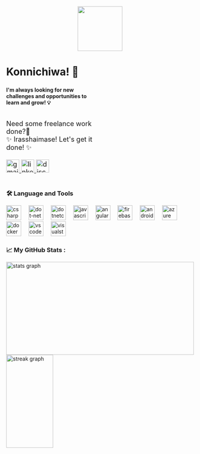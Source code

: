 ###
<!-- <div style="display: flex; align-items: center;">
  <img height="150" src="https://lanyard.kyrie25.me/api/571999700585283588?waveColor=8B8BFA&waveSpotifyColor=B48EF7&gradient=7E37F9-B48EF7-E568C4&imgStyle=square&animated=:true"  /><img height="120" src="https://camo.githubusercontent.com/62da68eb62b1e5f175f7d1f0191dd89a653d7908feb22d37d4a0ab07365d6791/68747470733a2f2f6d656469612e67697068792e636f6d2f6d656469612f4d3967624264396e6244724f5475314d71782f67697068792e676966" /> 
</div> -->
<div align="center">
<img  height="120" src="https://external-content.duckduckgo.com/iu/?u=https%3A%2F%2Fimage.myanimelist.net%2Fui%2FOK6W_koKDTOqqqLDbIoPAhu283W6wtDKEzbI53W41bQ&f=1&nofb=1&ipt=a86e3ea05aa45c8b858b12bb5986704a97b4d5e0d31d0da74efe6eaf22d24b45&ipo=images"/>
<h1 align="left">
Konnichiwa! 👋
</h1>
</div>

###

<h4 align="left" style="width:50%">I'm always looking for new challenges and opportunities to learn and grow! 💡</h4>

<div style="display: flex; align-items: center;">
    <p align="left" style="font-size: 18px; width:50%;">
        Need some freelance work done?💼
        <br>
        ✨ Irasshaimase! Let's get it done! ✨<br>
        <br>
        <a href="zenitsu5426@gmail.com" target="_blank">
            <img src="https://img.shields.io/static/v1?message=GMAIL&logo=gmail&label=&color=D14836&logoColor=white&labelColor=&style=for-the-badge" height="35" alt="gmail logo"  />
        </a>
        <a href="https://www.linkedin.com/in/hafiz-waqar-khan/" target="_blank">
            <img src="https://img.shields.io/static/v1?message=LinkedIn&logo=linkedin&label=&color=0077B5&logoColor=white&labelColor=&style=for-the-badge" height="35" alt="linkedin logo"  />
        </a>
        <a href="https://discord.com/users/571999700585283588" target="_blank">
             <img src="https://img.shields.io/static/v1?message=Discord&logo=discord&label=&color=7289DA&logoColor=white&labelColor=&style=for-the-badge" height="35" alt="discord logo"  />
        </a>
    <!-- <img src="https://media.giphy.com/media/wPyMMQ1NWpmfe/giphy.gif" alt="Anime GIF" style="transform: translate(550px,-200px) !important; max-width:50%; width:50%;"> -->
    </p>
</div>

<h3 align="left">🛠 Language and Tools</h3>

<div align="left">
  <img src="https://cdn.jsdelivr.net/gh/devicons/devicon/icons/csharp/csharp-original.svg" height="40" alt="csharp logo"  />
  <img width="12" />
  <img src="https://cdn.jsdelivr.net/gh/devicons/devicon/icons/dot-net/dot-net-plain-wordmark.svg" height="40" alt="dot-net logo"  />
  <img width="12" />
  <img src="https://cdn.jsdelivr.net/gh/devicons/devicon/icons/dotnetcore/dotnetcore-original.svg" height="40" alt="dotnetcore logo"  />
  <img width="12" />
  <img src="https://cdn.jsdelivr.net/gh/devicons/devicon/icons/javascript/javascript-plain.svg" height="40" alt="javascript logo"  />
  <img width="12" />
  <img src="https://cdn.jsdelivr.net/gh/devicons/devicon/icons/angularjs/angularjs-plain.svg" height="40" alt="angularjs logo"  />
  <img width="12" />
  <img src="https://cdn.jsdelivr.net/gh/devicons/devicon/icons/firebase/firebase-plain-wordmark.svg" height="40" alt="firebase logo"  />
  <img width="12" />
  <img src="https://cdn.jsdelivr.net/gh/devicons/devicon/icons/android/android-original.svg" height="40" alt="android logo"  />
  <img width="12" />
  <img src="https://cdn.jsdelivr.net/gh/devicons/devicon/icons/azure/azure-original.svg" height="40" alt="azure logo"  />
  <img width="12" />
  <img src="https://cdn.jsdelivr.net/gh/devicons/devicon/icons/docker/docker-plain-wordmark.svg" height="40" alt="docker logo"  />
  <img width="12" />
  <img src="https://cdn.jsdelivr.net/gh/devicons/devicon/icons/vscode/vscode-original.svg" height="40" alt="vscode logo"  />
  <img width="12" />
  <img src="https://cdn.jsdelivr.net/gh/devicons/devicon/icons/visualstudio/visualstudio-plain.svg" height="40" alt="visualstudio logo"  />
</div>

<h3 align="left">📈 My GitHub Stats :</h3>

<div>
<img  src="https://github-readme-stats.vercel.app/api?username=HWaqarKhan&hide_title=false&hide_rank=false&show_icons=true&include_all_commits=true&count_private=true&disable_animations=false&theme=dracula&locale=en&hide_border=false" height="250" width="100%" alt="stats graph" style="margin:auto;" />
</div>

<div >
<!-- style="display: flex; align-items: center; max-width:80%; margin:auto;" -->
  
  <img src="https://streak-stats.demolab.com?user=HWaqarKhan&locale=en&mode=daily&theme=dracula&hide_border=false&border_radius=5" height="250" width="50%" alt="streak graph"  />
  <!-- <img src="https://github-readme-stats.vercel.app/api/top-langs?username=HWaqarKhan&locale=en&hide_title=false&layout=compact&card_width=320&langs_count=5&theme=dracula&hide_border=false" height="150" width="50%" alt="languages graph"  style="margin:auto;/> -->
</div>














